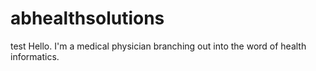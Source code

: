 # abhealthsolutions
test
Hello. I'm a medical physician branching out into the word of health informatics. 

